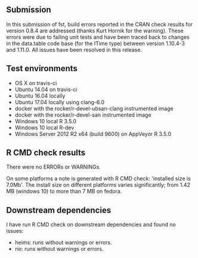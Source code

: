 
## Submission

In this submission of fst, build errors reported in the CRAN check results for version 0.8.4 are addressed (thanks Kurt Hornik for the warning). These errors were due to failing unit tests and have been traced back to changes in the data.table code base (for the ITime type) between version 1.10.4-3 and 1.11.0. All issues have been resolved in this release.

## Test environments

* OS X on travis-ci
* Ubuntu 14.04 on travis-ci
* Ubuntu 16.04 locally
* Ubuntu 17.04 locally using clang-6.0
* docker with the rocker/r-devel-ubsan-clang instrumented image
* docker with the rocker/r-devel-san instrumented image
* Windows 10 local R 3.5.0
* Windows 10 local R-dev
* Windows Server 2012 R2 x64 (build 9600) on AppVeyor R 3.5.0

## R CMD check results

There were no ERRORs or WARNINGs.

On some platforms a note is generated with R CMD check:
   'installed size is 7.0Mb'.
The install size on different platforms varies significantly; from 1.42 MB (windows 10) to more than 7 MB on fedora.

## Downstream dependencies

I have run R CMD check on downstream dependencies and found no issues:

* heims: runs without warnings or errors.
* rio: runs without warnings or errors.
